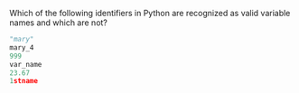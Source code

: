Which of the following identifiers in Python are recognized as valid variable names and which are not?

```python
"mary"
mary_4
999
var_name
23.67
1stname
```
